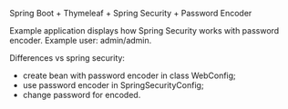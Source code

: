 Spring Boot + Thymeleaf + Spring Security + Password Encoder

Example application displays how Spring Security works with password encoder. Example user: admin/admin.

Differences vs spring security:
- create bean with password encoder in class WebConfig;
- use password encoder in SpringSecurityConfig;
- change password for encoded.